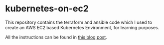 # kubernetes-on-ec2

This repository contains the terraform and ansible code which I used to create an AWS EC2 based Kubernetes Environment, for learning purposes.

All the instructions can be found in [this blog post](https://edrandall.uk/posts/kubernetes-on-ec2/).